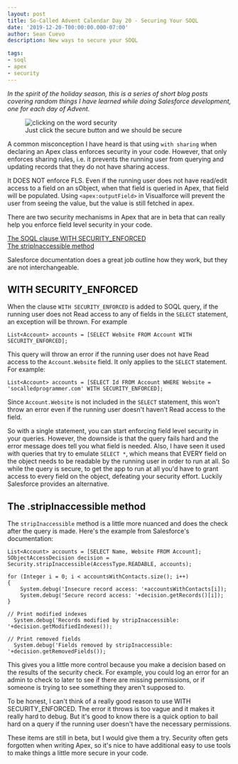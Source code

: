 ```yaml
---
layout: post
title: So-Called Advent Calendar Day 20 - Securing Your SOQL
date: '2019-12-20-T00:00:00.000-07:00'
author: Sean Cuevo
description: New ways to secure your SOQL

tags:
- soql
- apex
- security
---
```


*In the spirit of the holiday season, this is a series of short blog posts covering random things I have learned while doing Salesforce development, one for each day of Advent.*

<figure>
  <img src="{{site.url}}/assets/img/soql-security.jpg" alt="clicking on the word security"/>
  <figcaption>Just click the secure button and we should be secure</figcaption>
</figure>

A common misconception I have heard is that using `with sharing` when declaring an Apex class enforces security in your code. However, that only enforces sharing rules, i.e. it prevents the running user from querying and updating records that they do not have sharing access.

It DOES NOT enforce FLS. Even if the running user does not have read/edit access to a field on an sObject, when that field is queried in Apex, that field will be populated. Using `<apex:outputField>` in Visualforce will prevent the user from seeing the value, but the value is still fetched in apex.

There are two security mechanisms in Apex that are in beta that can really help you enforce field level security in your code.

[The SOQL clause WITH SECURITY_ENFORCED](https://developer.salesforce.com/docs/atlas.en-us.apexcode.meta/apexcode/apex_classes_with_security_enforced.htm)<br/>
[The stripInaccessible method](https://developer.salesforce.com/docs/atlas.en-us.apexcode.meta/apexcode/apex_classes_with_security_stripInaccessible.htm)

Salesforce documentation does a great job outline how they work, but they are not interchangeable.

## WITH SECURITY_ENFORCED
When the clause `WITH SECURITY_ENFORCED` is added to SOQL query, if the running user does not Read access to any of fields in the `SELECT` statement, an exception will be thrown. For example

```
List<Account> accounts = [SELECT Website FROM Account WITH SECURITY_ENFORCED];
```

This query will throw an error if the running user does not have Read access to the `Account.Website` field. It only applies to the `SELECT` statement. For example:

```
List<Account> accounts = [SELECT Id FROM Account WHERE Website = 'socalledprogrammer.com' WITH SECURITY_ENFORCED];
```

Since `Account.Website` is not included in the `SELECT` statement, this won't throw an error even if the running user doesn't haven't Read access to the field.

So with a single statement, you can start enforcing field level security in your queries. However, the downside is that the query fails hard and the error message does tell you what field is needed. Also, I have seen it used with queries that try to emulate `SELECT *`, which means that EVERY field on the object needs to be readable by the running user in order to run at all. So while the query is secure, to get the app to run at all you'd have to grant access to every field on the object, defeating your security effort. Luckily Salesforce provides an alternative.

## The .stripInaccessible method
The `stripInaccessible` method is a little more nuanced and does the check after the query is made. Here's the example from Salesforce's documentation:

```
List<Account> accounts = [SELECT Name, Website FROM Account];
SObjectAccessDecision decision = Security.stripInaccessible(AccessType.READABLE, accounts);

for (Integer i = 0; i < accountsWithContacts.size(); i++) 
{
    System.debug('Insecure record access: '+accountsWithContacts[i]);
    System.debug('Secure record access: '+decision.getRecords()[i]);
}

// Print modified indexes
  System.debug('Records modified by stripInaccessible: '+decision.getModifiedIndexes());

// Print removed fields
  System.debug('Fields removed by stripInaccessible: '+decision.getRemovedFields());
```

This gives you a little more control because you make a decision based on the results of the security check. For example, you could log an error for an admin to check to later to see if there are missing permissions, or if someone is trying to see something they aren't supposed to.

To be honest, I can't think of a really good reason to use WITH SECURITY_ENFORCED. The error it throws is too vague and it makes it really hard to debug. But it's good to know there is a quick option to bail hard on a query if the running user doesn't have the necessary permissions.

These items are still in beta, but I would give them a try. Security often gets forgotten when writing Apex, so it's nice to have additional easy to use tools to make things a little more secure in your code.

